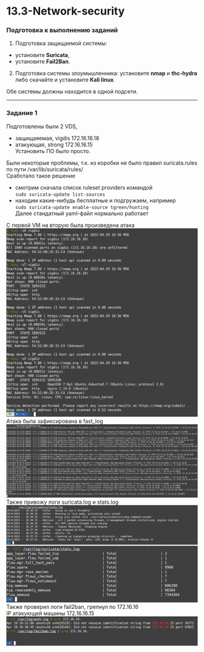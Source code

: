 # 13.3-Network-security

### Подготовка к выполнению заданий

1.  Подготовка защищаемой системы:

-   установите **Suricata**,
-   установите **Fail2Ban**.

2.  Подготовка системы злоумышленника: установите **nmap** и **thc-hydra** либо скачайте и установите **Kali linux**.

Обе системы должны находится в одной подсети.

---
### Задание 1

Подготовлены были 2 VDS, 
- защищаяемая, vigdis 172.16.16.18 
- атакующая, strong 172.16.16.15   
Установить ПО было просто.   

Были некоторые проблемы, т.к. из коробки не было правил suricata.rules по  пути /var/lib/suricata/rules/  
Сработало такое решение   
- смотрим сначала список ruleset providers командой   
`sudo suricata-update list-sources`  
- находим какие-нибудь бесплатные и подгружаем, например  
`sudo suricata-update enable-source tgreen/hunting`  
Далее стандатный yaml-файл нормально работает

С первой VM  на вторую была произведена атака  
![attack](https://github.com/RSafin12/13.3-Network-security/blob/main/attack.png)
Атака была зафиксирована в fast_log  
![fast_log](https://github.com/RSafin12/13.3-Network-security/blob/main/fast_log.png)  
Также привожу логи suricata.log и stats.log  
![suricata.log](https://github.com/RSafin12/13.3-Network-security/blob/main/suricata_log.png)
![stats.log](https://github.com/RSafin12/13.3-Network-security/blob/main/suricata_stats.png)
Также проверил логи fail2ban, грепнул по 172.16.16  
IP атакующей машины 172.16.16.15  
![f2b](https://github.com/RSafin12/13.3-Network-security/blob/main/f2b_logs.png)
